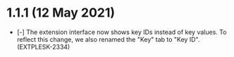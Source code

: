 # 1.1.1 (12 May 2021)

* [-] The extension interface now shows key IDs instead of key values. To reflect this change, we also renamed the "Key" tab to "Key ID". (EXTPLESK-2334)

      

